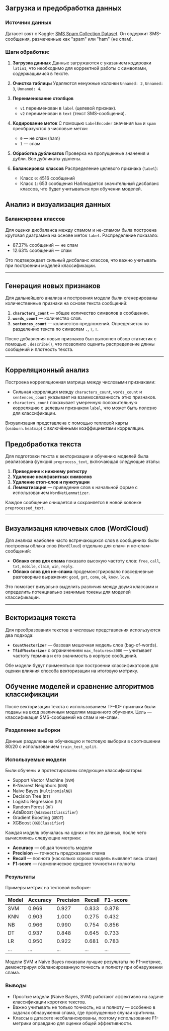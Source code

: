 ## Загрузка и предобработка данных

### Источник данных
Датасет взят с Kaggle: [SMS Spam Collection Dataset](https://www.kaggle.com/datasets/uciml/sms-spam-collection-dataset). Он содержит SMS-сообщения, размеченные как "spam" или "ham" (не спам).

### Шаги обработки:

1. **Загрузка данных**
   Данные загружаются с указанием кодировки `latin1`, что необходимо для корректной работы с символами, содержащимися в тексте.

2. **Очистка таблицы**
   Удаляются ненужные колонки `Unnamed: 2`, `Unnamed: 3`, `Unnamed: 4`.

3. **Переименование столбцов**
   - `v1` переименован в `label` (целевой признак).
   - `v2` переименован в `text` (текст SMS-сообщения).

4. **Кодирование меток**
   С помощью `LabelEncoder` значения `ham` и `spam` преобразуются в числовые метки:
   - `0` — не спам (ham)
   - `1` — спам

5. **Обработка дубликатов**
   Проверка на пропущенные значения и дубли. Все дубликаты удалены.

6. **Балансировка классов**
   Распределение целевого признака (`label`):
   - Класс `0`: 4516 сообщений
   - Класс `1`: 653 сообщения
   Наблюдается значительный дисбаланс классов, что будет учитываться при обучении моделей.

## Анализ и визуализация данных

### Балансировка классов
Для оценки дисбаланса между спамом и не-спамом была построена круговая диаграмма на основе меток `label`. Распределение показало:
- 87.37% сообщений — не спам
- 12.63% сообщений — спам

Это подтверждает сильный дисбаланс классов, что важно учитывать при построении моделей классификации.

---

## Генерация новых признаков

Для дальнейшего анализа и построения модели были сгенерированы количественные признаки на основе текста сообщений:

1. **`characters_count`** — общее количество символов в сообщении.
2. **`words_count`** — количество слов.
3. **`sentences_count`** — количество предложений. Определяется по разделению текста по символам `.`, `?`, `!`.

После добавления новых признаков был выполнен обзор статистик с помощью `.describe()`, что позволило оценить распределение длины сообщений и плотность текста.

---

## Корреляционный анализ

Построена корреляционная матрица между числовыми признаками:
- Сильная корреляция между `characters_count`, `words_count` и `sentences_count` указывает на взаимосвязанность этих признаков.
- `characters_count` показывает умеренную положительную корреляцию с целевым признаком `label`, что может быть полезно для классификации.

Визуализация представлена с помощью тепловой карты (`seaborn.heatmap`) с включёнными коэффициентами корреляции.

## Предобработка текста

Для подготовки текста к векторизации и обучению моделей была реализована функция `preprocess_text`, включающая следующие этапы:

1. **Приведение к нижнему регистру**
2. **Удаление неалфавитных символов**
3. **Удаление стоп-слов и пунктуации**
4. **Лемматизация** — приведение слов к начальной форме с использованием `WordNetLemmatizer`.

Каждое сообщение очищается и сохраняется в новой колонке `preprocessed_text`.

---

## Визуализация ключевых слов (WordCloud)

Для анализа наиболее часто встречающихся слов в сообщениях были построены облака слов (`WordCloud`) отдельно для спам- и не-спам-сообщений:

- **Облако слов для спама** показало высокую частоту слов: `free`, `call`, `txt`, `mobile`, `claim`, `win`, `reply`.
- **Облако слов для не-спама** продемонстрировало повседневные разговорные выражения: `good`, `got`, `come`, `ok`, `know`, `love`.

Это помогает визуально выделить различия между двумя классами и определить потенциально значимые токены для моделей классификации.

---

## Векторизация текста

Для преобразования текстов в числовые представления используются два подхода:

- **`CountVectorizer`** — базовая мешочная модель слов (bag-of-words).
- **`TfidfVectorizer`** с ограничением `max_features=3000` — учитывает частоту термина и его значимость в корпусе сообщений.

Обе модели будут применяться при построении классификаторов для оценки влияния способа векторизации на итоговую метрику.

## Обучение моделей и сравнение алгоритмов классификации

После векторизации текста с использованием TF-IDF признаки были поданы на вход различным моделям машинного обучения. Цель — классификация SMS-сообщений на спам и не-спам.

### Разделение выборки
Данные разделены на обучающую и тестовую выборки в соотношении 80/20 с использованием `train_test_split`.

### Используемые модели

Были обучены и протестированы следующие классификаторы:

- Support Vector Machine (`SVM`)
- K-Nearest Neighbors (`KNN`)
- Naive Bayes (`MultinomialNB`)
- Decision Tree (`DT`)
- Logistic Regression (`LR`)
- Random Forest (`RF`)
- AdaBoost (`AdaBoostClassifier`)
- Gradient Boosting (`GBDT`)
- XGBoost (`XGBClassifier`)

Каждая модель обучалась на одних и тех же данных, после чего вычислялись следующие метрики:
- **Accuracy** — общая точность модели
- **Precision** — точность предсказания спама
- **Recall** — полнота (насколько хорошо модель выявляет весь спам)
- **F1-score** — гармоническое среднее точности и полноты

### Результаты

Примеры метрик на тестовой выборке:

| Model | Accuracy | Precision | Recall | F1-score |
|-------|----------|-----------|--------|----------|
| SVM   | 0.969    | 0.927     | 0.833  | 0.878    |
| KNN   | 0.903    | 1.000     | 0.275  | 0.432    |
| NB    | 0.966    | 0.990     | 0.754  | 0.856    |
| DT    | 0.937    | 0.848     | 0.645  | 0.733    |
| LR    | 0.950    | 0.922     | 0.681  | 0.783    |
| ...   | ...      | ...       | ...    | ...      |

Модели SVM и Naive Bayes показали лучшие результаты по F1-метрике, демонстрируя сбалансированную точность и полноту при обнаружении спама.

### Выводы

- Простые модели (Naive Bayes, SVM) работают эффективно на задаче классификации коротких текстов.
- Важно учитывать не только точность, но и полноту — особенно в задачах обнаружения спама, где пропущенные случаи критичны.
- Классы в датасете несбалансированы, поэтому использование F1-метрики оправдано для оценки общей эффективности.
